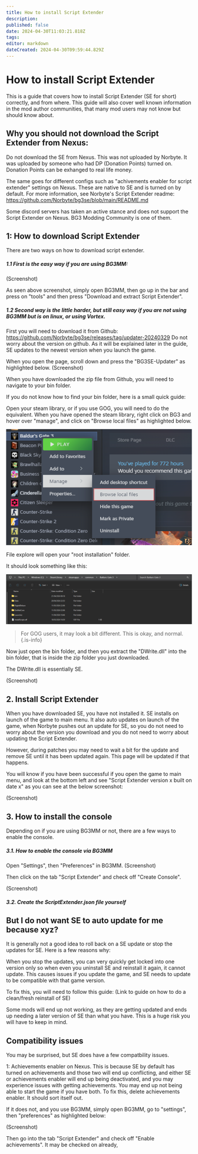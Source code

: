 ```yaml
---
title: How to install Script Extender
description: 
published: false
date: 2024-04-30T11:03:21.818Z
tags: 
editor: markdown
dateCreated: 2024-04-30T09:59:44.829Z
---
```


# How to install Script Extender 

This is a guide that covers how to install Script Extender (SE for short) correctly, and from where. 
This guide will also cover well known information in the mod author communities, that many mod users may not know but should know about. 

## Why you should not download the Script Extender from Nexus: 
Do not download the SE from Nexus. This was not uploaded by Norbyte. It was uploaded by someone who had DP (Donation Points) turned on. Donation Points can be exhanged to real life money. 

The same goes for different configs such as "achivements enabler for script extender" settings on Nexus. These are native to SE and is turned on by default. 
For more information, see Norbyte's Script Extender readme: https://github.com/Norbyte/bg3se/blob/main/README.md

Some discord servers has taken an active stance and does not support the Script Extender on Nexus. BG3 Modding Community is one of them.

## 1: How to download Script Extender

There are two ways on how to download script extender. 

##### 1.1 First is the easy way if you are using BG3MM: 

(Screenshot)

As seen above screenshot, simply open BG3MM, then go up in the bar and press on "tools" and then press "Download and extract Script Extender". 

##### 1.2 Second way is the little harder, but still easy way if you are not using BG3MM but is on linux, or using Vortex. 

First you will need to download it from Github: https://github.com/Norbyte/bg3se/releases/tag/updater-20240329
Do not worry about the version on github. As it will be explained later in the guide, SE updates to the newest version when you launch the game.

When you open the page, scroll down and press the "BG3SE-Updater" as highlighted below. 
(Screenshot) 

When you have downloaded the zip file from Github, you will need to navigate to your bin folder.

If you do not know how to find your bin folder, here is a small quick guide: 

Open your steam library, or if you use GOG, you will need to do the equivalent. 
When you have opened the steam library, right click on BG3 and hover over "manage", and click on "Browse local files" as highlighted below. 

![steam.png](/tutorials/steam.png)

File explore will open your "root installation" folder. 

It should look something like this: 

![bg3_folder.png](/tutorials/bg3_folder.png)

> For GOG users, it may look a bit different. This is okay, and normal. 
{.is-info}

Now just open the bin folder, and then you extract the "DWrite.dll" into the bin folder, that is inside the zip folder you just downloaded. 

The DWrite.dll is essentially SE.

(Screenshot)

## 2. Install Script Extender

When you have downloaded SE, you have not installed it. 
SE installs on launch of the game to main menu. 
It also auto updates on launch of the game, when Norbyte pushes out an update for SE, so you do not need to worry about the version you download and you do not need to worry about updating the Script Extender. 

However, during patches you may need to wait a bit for the update and remove SE until it has been updated again. 
This page will be updated if that happens. 

You will know if you have been successful if you open the game to main menu, and look at the bottom left and see "Script Extender version x built on date x" as you can see at the below screenshot: 

(Screenshot) 

## 3. How to install the console 

Depending on if you are using BG3MM or not, there are a few ways to enable the console. 

##### 3.1. How to enable the console via BG3MM 

Open "Settings", then "Preferences" in BG3MM. 
(Screenshot) 

Then click on the tab "Script Extender" and check off "Create Console". 

(Screenshot)

##### 3.2. Create the ScriptExtender.json file yourself 



## But I do not want SE to auto update for me because xyz? 

It is generally not a good idea to roll back on a SE update or stop the updates for SE. Here is a few reasons why: 

When you stop the updates, you can very quickly get locked into one version only so when even you uninstall SE and reinstall it again, it cannot update. This causes issues if you update the game, and SE needs to update to be compatible with that game version. 

To fix this, you will need to follow this guide: (Link to guide on how to do a clean/fresh reinstall of SE) 

Some mods will end up not working, as they are getting updated and ends up needing a later version of SE than what you have. This is a huge risk you will have to keep in mind. 

## Compatibility issues

You may be surprised, but SE does have a few compatbility issues. 

1: Achievements enabler on Nexus. 
This is because SE by default has turned on achievements and those two will end up conflicting, and either SE or achievements enabler will end up being deactivated, and you may experience issues with getting achievements.
You may end up not being able to start the game if you have both. To fix this, delete achievements enabler. It should sort itself out. 

If it does not, and you use BG3MM, simply open BG3MM, go to "settings", then "preferences" as highlighted below: 

(Screenshot)

Then go into the tab "Script Extender" and check off "Enable achievements". 
It may be checked on already, 



 
